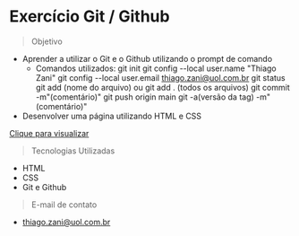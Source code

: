 # Exercício Git / Github

>Objetivo
- Aprender a utilizar o Git e o Github utilizando o prompt de comando
    - Comandos utilizados:
        git init
        git config --local user.name "Thiago Zani"
        git config --local user.email thiago.zani@uol.com.br
        git status
        git add (nome do arquivo) ou git add . (todos os arquivos)
        git commit -m"(comentário)"
        git push origin main
        git -a(versão da tag) -m"(comentário)"
- Desenvolver uma página utilizando HTML e CSS

[Clique para visualizar](zani19.github.io/tarefa_design_1)

> Tecnologias Utilizadas
- HTML
- CSS
- Git e Github

> E-mail de contato
- thiago.zani@uol.com.br
